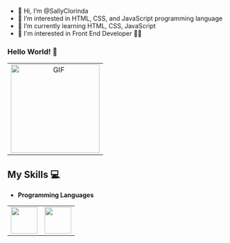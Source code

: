 - 👋 Hi, I’m @SallyClorinda
- 👀 I’m interested in HTML, CSS, and JavaScript programming language 
- 🌱 I’m currently learning HTML, CSS, JavaScript
- 🦄 I'm interested in Front End Developer 🥰🌈

<!---
SallyClorinda/SallyClorinda is a ✨ special ✨ repository because its `README.md` (this file) appears on your GitHub profile.
You can click the Preview link to take a look at your changes.
--->



   ###   Hello World! :yellow_heart:
<table>
<tbody>
<tr>
<td align="center">
   <img alt="GIF" src="https://i.pinimg.com/originals/9e/a7/2e/9ea72ef078139ced289852e8a4ea0c5c.gif" width = 200/>
</td>
</tr>
</tbody>
</table>
   


## My Skills :computer:

- **Programming Languages**
<table>
<tbody>
<tr>
 <td align="center" width="50%">
 <img height=60px src="https://www.vectorlogo.zone/logos/python/python-ar21.svg"> 
 </td>
 
 <td align="center" width="50%">
 <img height=60px src="https://www.vectorlogo.zone/logos/java/java-ar21.svg"> 
 </td>
</tr>

</tbody>
</table>


